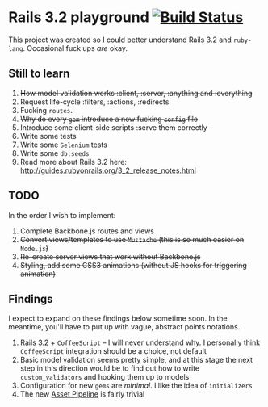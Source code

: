 # Rails 3.2 playground [![Build Status](https://secure.travis-ci.org/hongymagic/glossy-rails.png)](http://travis-ci.org/hongymagic/glossy-rails)

This project was created so I could better understand Rails 3.2 and `ruby-lang`. Occasional fuck ups _are_ okay.

## Still to learn

1. <del>How model validation works :client, :server, :anything and :everything</del>
2. Request life-cycle :filters, :actions, :redirects
3. Fucking `routes`.
4. <del>Why do every `gem` introduce a new fucking `config` file</del>
5. <del>Introduce some client-side scripts :serve them correctly</del>
6. Write some tests
7. Write some `Selenium` tests
8. Write some `db:seeds`
9. Read more about Rails 3.2 here: http://guides.rubyonrails.org/3_2_release_notes.html

## TODO

In the order I wish to implement:

1. Complete Backbone.js routes and views
2. <del>Convert views/templates to use `Mustache` (this is so much easier on `Node.js`)</del>
3. <del>Re-create server views that work without Backbone.js</del>
4. <del>Styling, add some CSS3 animations (without JS hooks for triggering animation)</del>

## Findings

I expect to expand on these findings below sometime soon. In the meantime, you'll have to put up with vague, abstract points notations.

1. Rails 3.2 + `CoffeeScript` – I will never understand why. I personally think `CoffeeScript` integration should be a choice, not default
2. Basic model validation seems pretty simple, and at this stage the next step in this direction would be to find out how to write `custom_validators` and hooking them up to models
3. Configuration for new `gems` are _minimal_. I like the idea of `initializers`
4. The new [Asset Pipeline](http://edgeguides.rubyonrails.org/asset_pipeline.html) is fairly trivial
